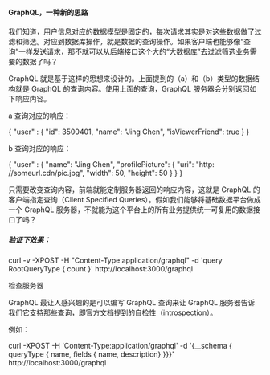 #### GraphQL，一种新的思路
我们知道，用户信息对应的数据模型是固定的，每次请求其实是对这些数据做了过滤和筛选。对应到数据库操作，就是数据的查询操作。如果客户端也能够像“查询”一样发送请求，那不就可以从后端接口这个大的“大数据库”去过滤筛选业务需要的数据了吗？

GraphQL 就是基于这样的思想来设计的。上面提到的（a）和（b）类型的数据结构就是 GraphQL 的查询内容。使用上面的查询，GraphQL 服务器会分别返回如下响应内容。

a 查询对应的响应：

{
  "user" : {
    "id": 3500401,
    "name": "Jing Chen",
    "isViewerFriend": true
  }
}

b 查询对应的响应：


{
  "user" : {
    "name": "Jing Chen",
    "profilePicture": {
      "uri": "http: //someurl.cdn/pic.jpg",
      "width": 50,
      "height": 50
    }
  }
}


只需要改变查询内容，前端就能定制服务器返回的响应内容，这就是 GraphQL 的客户端指定查询（Client Specified Queries）。假如我们能够将基础数据平台做成一个 GraphQL 服务器，不就能为这个平台上的所有业务提供统一可复用的数据接口了吗？

##### 验证下效果：
curl -v -XPOST -H "Content-Type:application/graphql"  -d 'query RootQueryType { count }' http://localhost:3000/graphql

检查服务器

GraphQL 最让人感兴趣的是可以编写 GraphQL 查询来让 GraphQL 服务器告诉我们它支持那些查询，即官方文档提到的自检性（introspection）。

例如：

curl -XPOST -H 'Content-Type:application/graphql'  -d '{__schema { queryType { name, fields { name, description} }}}' http://localhost:3000/graphql

